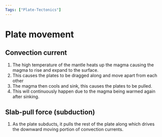 ```yaml
---
Tags: ["Plate-Tectonics"]
---
```

# Plate movement
## Convection current
1. The high temperature of the mantle heats up the magma causing the magma to rise and expand to the surface.
2. This causes the plates to be dragged along and move apart from each other
3. The magma then cools and sink, this causes the plates to be pulled.
4. This will continuously happen due to the magma being warmed again after sinking.

## Slab-pull force (subduction)
1. As the plate subducts, it pulls the rest of the plate along which drives the downward moving portion of convection currents. 
